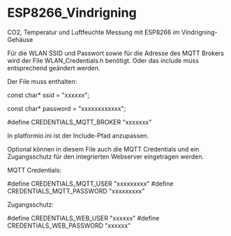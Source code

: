 # ESP8266_Vindrigning
CO2, Temperatur und Luftfeuchte Messung mit ESP8266 im Vindrigning-Gehäuse


Für die WLAN SSID und Passwort sowie für die Adresse des MQTT Brokers wird der File WLAN_Credentials.h benötigt.
Oder das include muss entsprechend geändert werden.

Der File muss enthalten:

const char* ssid = "xxxxxx";

const char* password = "xxxxxxxxxxxx";

#define CREDENTIALS_MQTT_BROKER "xxxxxxx"

In platformio.ini ist der Include-Pfad anzupassen.

Optional können in diesem File auch die MQTT Credentials und ein Zugangsschutz für den integrierten Webserver eingetragen werden.

MQTT Credentials:

#define CREDENTIALS_MQTT_USER "xxxxxxxxx"
#define CREDENTIALS_MQTT_PASSWORD "xxxxxxxxx"

Zugangsschutz:

#define CREDENTIALS_WEB_USER "xxxxxx"
#define CREDENTIALS_WEB_PASSWORD "xxxxxx"
